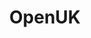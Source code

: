 ---
description: The UK industry body and advocacy group for Open Technology, being open
  source software, open hardware and open data. All of our activities sit in 3 pillars,
  Community, Legal and Policy and Learning.
layout: stand
logo: stands/openuk/logo.png
new_this_year: "We hosted our first OpenUK Awards in 2020, with 85 entries and 6 amazing\
  \ winners, promoting UK leadership in open technology\r\nhttps://openuk.uk/awards/\r\
  \nOur Learning team developed the OpenUK Kids course, camp and competition with\
  \ the support of Double Grammy Award winning singer Imogen Heap.\r\nopenuk.uk/openkidscamp\r\
  \nOpenUK's legal and policy team submitted an amicus brief in Google v Oracle, supporting\
  \ open source and being the only non US organisation to do so, we were recognised\
  \ by OSOR as the UK actor in Open Source and supported their Country Intelligence\
  \ report for the UK https://joinup.ec.europa.eu/sites/default/files/inline-files/OSS%20Country%20Intelligence%20Factsheet_UK_0.pdf\r\
  \nWe responded to EU and UK legislation consultations\r\nWe featured across the\
  \ technology press influencing adoption of Open and making the UK a better place\
  \ to do open on and in\r\nWe launched our Supporter offering, giving community the\
  \ ability to elect our Board in the future\r\nhttps://openuk.uk/become-a-supporter/\r\
  \nWe have launched our first cohort of Community Ambassadors in January 2021\r\n\
  https://openuk.uk/ambassadors\r\nWe started 2021 by recognising 100 UK Influencers\
  \ in Open technology\r\nhttps://openuk.uk/2021HonoursList"
showcase: "OpenUK is a unique organisation and advocacy group for Open\r\nWhilst working\
  \ to develop UK leadership in Open Technology\r\n- the 3 opens, open source software,\
  \ open hardware and open data\r\nIt promotes global collaboration and working with\
  \ our colleagues outside of the UK\r\nOur projects sit under 3 pillars\r\n- Community\r\
  \n- Legal and Policy\r\n- Learning\r\nLearn more about our awards, kids course,\
  \ camp and competition and policy activities and much much more\r\nJoin us, sponsor\
  \ us and participate in our activities for free"
themes:
- Community advocacy
title: OpenUK
website: https://openuk.uk
show_on_overview: true
chatroom: openuk
---